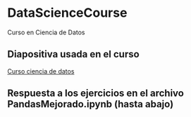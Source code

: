 # DataScienceCourse
Curso en Ciencia de Datos

## Diapositiva usada en el curso
[Curso ciencia de datos](https://drive.google.com/open?id=1Lrcpr1EnbKI26T5li698mbvX6rjsQyhI)

## Respuesta a los ejercicios en el archivo PandasMejorado.ipynb (hasta abajo)
